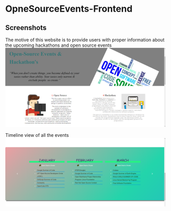 # OpneSourceEvents-Frontend
## Screenshots

The motive of this website is to provide users with proper information about the upcoming hackathons and open source events
![](screenshots/open.png)

Timeline view of all the events
![](screenshots/timeline.png)
